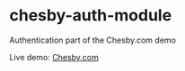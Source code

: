 # chesby-auth-module
Authentication part of the Chesby.com demo

Live demo: [Chesby.com](http://chesby.com)
